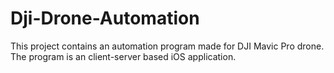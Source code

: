 # Dji-Drone-Automation
This project contains an automation program made for DJI Mavic Pro drone. The program is an client-server based iOS application.
